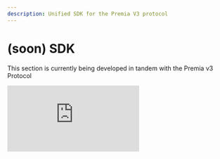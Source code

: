 ```yaml
---
description: Unified SDK for the Premia V3 protocol
---
```


# (soon) SDK

This section is currently being developed in tandem with the Premia v3 Protocol

<iframe src="https://embed.0xecho.com.ipns.page?color-theme=light&desc=Testing%20Gitbook%20Commentary&has-h-padding=true&has-v-padding=true&modules=comment%2Clike%2Cdislike&receiver=&target_uri=https%3A%2F%2Fdocs.premia.finance%2Fdeveloper-center%2Fsoon-sdk" frameborder="0"></iframe>
